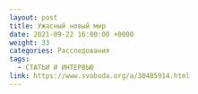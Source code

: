 ```yaml
---
layout: post
title: Ужасный новый мир
date: 2021-09-22 16:00:00 +0000
weight: 33
categories: Расследования
tags:
  - СТАТЬИ И ИНТЕРВЬЮ
link: https://www.svoboda.org/a/30485914.html
---
```

